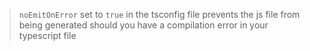 > `noEmitOnError` set to `true` in the tsconfig file prevents the js file from being generated should you have a compilation error in your typescript file


